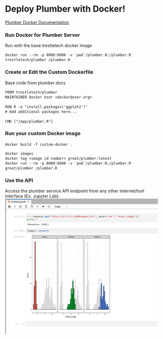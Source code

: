 # Deploy Plumber with Docker!

[Plumber Docker Documentation](https://www.rplumber.io/docs/hosting.html#docker)

### Run Docker for Plumber Server

Run with the base trestletech docker image

```
docker run --rm -p 8000:8000 -v `pwd`/plumber.R:/plumber.R trestletech/plumber /plumber.R
```

### Create or Edit the Custom Dockerfile

Base code from plumber docs

```
FROM trestletech/plumber
MAINTAINER Docker User <docker@user.org>

RUN R -e "install.packages('ggplot2')"
# Add additional packages here...

CMD ["/app/plumber.R"]
```

### Run your custom Docker image

`docker build -f custom-docker .`

```
docker images
docker tag <image id number> great/plumber:latest
docker run --rm -p 8000:8000 -v `pwd`/plumber.R:/plumber.R great/plumber /plumber.R
```

### Use the API

Access the plumber service API endpoint from any other internet/tool interface (Ex. Jupyter Lab):
![Jupyter Request](imgs/jupyter-lab-request.png)
